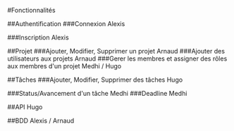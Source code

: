 #Fonctionnalités

##Authentification
###Connexion
Alexis

###Inscription
Alexis

##Projet
###Ajouter, Modifier, Supprimer un projet
Arnaud
###Ajouter des utilisateurs aux projets
Arnaud
###Gerer les membres et assigner des rôles aux membres d'un projet
Medhi / Hugo

##Tâches
###Ajouter, Modifier, Supprimer des tâches
Hugo

###Status/Avancement d'un tâche
Medhi
###Deadline
Medhi

##API
Hugo

##BDD
Alexis / Arnaud